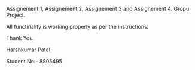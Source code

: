 Assignement 1, Assignement 2, Assignement 3 and Assignement 4.
Gropu Project.

All functinality is working properly as per the instructions.

Thank You.

Harshkumar Patel

Student No:- 8805495
